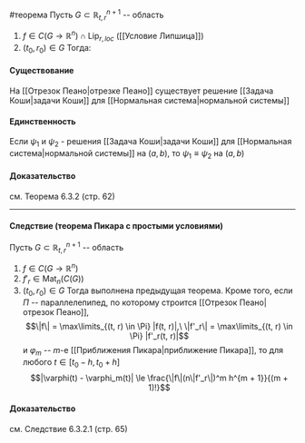 #теорема
Пусть $G\subset\mathbb{R}_{t,r}^{n+1}$ -- область
1. $f\in C(G\rightarrow\mathbb{R}^n)\cap\operatorname{Lip}_{r,loc}$ ([[Условие Липшица]])
2. $(t_0,r_0)\in G$
Тогда: 
#### Существование 
На [[Отрезок Пеано|отрезке Пеано]] существует решение [[Задача Коши|задачи Коши]] для [[Нормальная система|нормальной системы]]
#### Единственность
Если $\psi_1$ и $\psi_2$ - решения [[Задача Коши|задачи Коши]] для [[Нормальная система|нормальной системы]] на $(a, b)$, то $\psi_1 \equiv \psi_2$ на $(a, b)$
#### Доказательство 
см. Теорема 6.3.2 (стр. 62)

---
#### Следствие (теорема Пикара с простыми условиями)
Пусть $G \subset \mathbb{R}^{n + 1}_{t, r}$ -- область
1. $f \in C(G \to \mathbb{R}^n)$
2. $f'_r \in \operatorname{Mat}_n(C(G))$
3. $(t_0, r_0) \in G$
Тогда выполнена предыдущая теорема. Кроме того, если $\Pi$ -- параллелепипед, по которому строится [[Отрезок Пеано|отрезок Пеано]],
$$\|f\| = \max\limits_{(t, r) \in \Pi} |f(t, r)|,\ \|f'_r\| = \max\limits_{(t, r) \in \Pi} |f'_r(t, r)|$$
и $\varphi_m$ -- $m$-е [[Приближения Пикара|приближение Пикара]], то для любого $t \in [t_0 - h, t_0 + h]$
$$|\varphi(t) - \varphi_m(t)| \le \frac{\|f\|(n\|f'_r\|)^m h^{m + 1}}{(m + 1)!}$$
#### Доказательство
см. Следствие 6.3.2.1 (стр. 65)
